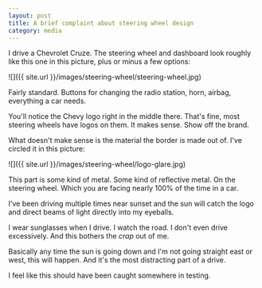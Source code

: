 ```yaml
---
layout: post
title: A brief complaint about steering wheel design
category: media
---
```


I drive a Chevrolet Cruze. The steering wheel and dashboard look roughly like this one in this picture, plus or minus a few options:

![]({{ site.url }}/images/steering-wheel/steering-wheel.jpg)

Fairly standard. Buttons for changing the radio station, horn, airbag, everything a car needs.

You'll notice the Chevy logo right in the middle there. That's fine, most steering wheels have logos on them. It makes sense. Show off the brand.

What doesn't make sense is the material the border is made out of. I've circled it in this picture:

![]({{ site.url }}/images/steering-wheel/logo-glare.jpg)

This part is some kind of metal. Some kind of reflective metal. On the steering wheel. Which you are facing nearly 100% of the time in a car.

I've been driving multiple times near sunset and the sun will catch the logo and direct beams of light directly into my eyeballs.

I wear sunglasses when I drive. I watch the road. I don't even drive excessively. And this bothers the _crap_ out of me.

Basically any time the sun is going down and I'm not going straight east or west, this will happen. And it's the most distracting part of a drive.

I feel like this should have been caught somewhere in testing.
